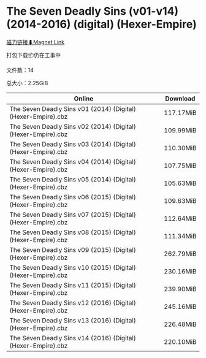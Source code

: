 # The Seven Deadly Sins (v01-v14) (2014-2016) (digital) (Hexer-Empire)

[磁力链接⬇Magnet Link](magnet:?xt=urn:btih:b3e39077d9c55f07c8fcaf4039f0d280283de416&dn=The%20Seven%20Deadly%20Sins%20%28v01-v14%29%20%282014-2016%29%20%28digital%29%20%28Hexer-Empire%29)

打包下载📦仍在工事中

文件数：14

总大小：2.25GiB

Online | Download
--- | ---
The Seven Deadly Sins v01 (2014) (Digital) (Hexer-Empire).cbz | 117.17MiB
The Seven Deadly Sins v02 (2014) (Digital) (Hexer-Empire).cbz | 109.99MiB
The Seven Deadly Sins v03 (2014) (Digital) (Hexer-Empire).cbz | 110.30MiB
The Seven Deadly Sins v04 (2014) (Digital) (Hexer-Empire).cbz | 107.75MiB
The Seven Deadly Sins v05 (2014) (Digital) (Hexer-Empire).cbz | 105.63MiB
The Seven Deadly Sins v06 (2015) (Digital) (Hexer-Empire).cbz | 109.63MiB
The Seven Deadly Sins v07 (2015) (Digital) (Hexer-Empire).cbz | 112.64MiB
The Seven Deadly Sins v08 (2015) (Digital) (Hexer-Empire).cbz | 111.34MiB
The Seven Deadly Sins v09 (2015) (Digital) (Hexer-Empire).cbz | 262.79MiB
The Seven Deadly Sins v10 (2015) (Digital) (Hexer-Empire).cbz | 230.16MiB
The Seven Deadly Sins v11 (2015) (Digital) (Hexer-Empire).cbz | 239.90MiB
The Seven Deadly Sins v12 (2016) (Digital) (Hexer-Empire).cbz | 245.16MiB
The Seven Deadly Sins v13 (2016) (Digital) (Hexer-Empire).cbz | 226.48MiB
The Seven Deadly Sins v14 (2016) (Digital) (Hexer-Empire).cbz | 220.10MiB
